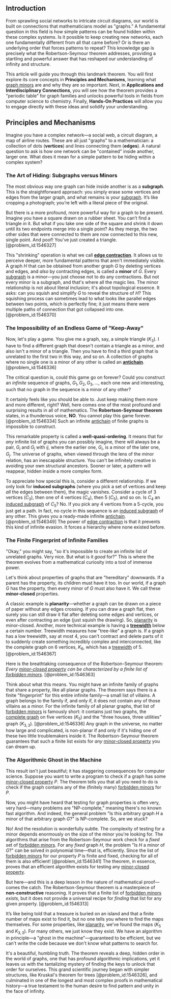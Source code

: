 ## Introduction
From sprawling social networks to intricate circuit diagrams, our world is built on connections that mathematicians model as "graphs." A fundamental question in this field is how simple patterns can be found hidden within these complex systems. Is it possible to keep creating new networks, each one fundamentally different from all that came before? Or is there an underlying order that forces patterns to repeat? This knowledge gap is precisely what the Robertson-Seymour theorem addresses, providing a startling and powerful answer that has reshaped our understanding of infinity and structure.

This article will guide you through this landmark theorem. You will first explore its core concepts in **Principles and Mechanisms**, learning what [graph minors](@article_id:269275) are and why they are so important. Next, in **Applications and Interdisciplinary Connections**, you will see how the theorem provides a "periodic table" for graph families and unlocks powerful tools in fields from computer science to chemistry. Finally, **Hands-On Practices** will allow you to engage directly with these ideas and solidify your understanding.

## Principles and Mechanisms

Imagine you have a complex network—a social web, a circuit diagram, a map of airline routes. These are all just "graphs" to a mathematician: a collection of dots (**vertices**) and lines connecting them (**edges**). A natural question to ask is how one network can be "contained" inside another, larger one. What does it mean for a simple pattern to be hiding within a complex system?

### The Art of Hiding: Subgraphs versus Minors

The most obvious way one graph can hide inside another is as a **subgraph**. This is the straightforward approach: you simply erase some vertices and edges from the larger graph, and what remains is your [subgraph](@article_id:272848). It’s like cropping a photograph; you’re left with a literal piece of the original.

But there is a more profound, more powerful way for a graph to be present. Imagine you have a square drawn on a rubber sheet. You can’t find a triangle *in* it. But what if you take one side of the square and shrink it down until its two endpoints merge into a single point? As they merge, the two other sides that were connected to them are now connected to this new, single point. And poof! You’ve just created a triangle. [@problem_id:1546327]

This "shrinking" operation is what we call **[edge contraction](@article_id:265087)**. It allows us to perceive deeper, more fundamental patterns that aren't immediately visible. A graph $H$ that can be obtained from another graph $G$ by deleting vertices and edges, and *also* by contracting edges, is called a **minor** of $G$. Every [subgraph](@article_id:272848) is a minor—you just choose not to do any contractions. But not every minor is a subgraph, and that's where all the magic lies. The minor relationship is not about literal inclusion; it's about topological essence. It asks: can you squish and simplify $G$ to reveal the structure of $H$? This squishing process can sometimes lead to what looks like parallel edges between two points, which is perfectly fine; it just means there were multiple paths of connection that got collapsed into one. [@problem_id:1546370]

### The Impossibility of an Endless Game of "Keep-Away"

Now, let's play a game. You give me a graph, say, a simple triangle ($K_3$). I have to find a different graph that doesn't contain a triangle as a minor, and also isn't a minor of a triangle. Then you have to find a third graph that is unrelated to the first two in this way, and so on. A collection of graphs where no single one is a minor of any other is called an **[antichain](@article_id:272503)**. [@problem_id:1546336]

The critical question is, could this game go on forever? Could you construct an *infinite* sequence of graphs, $G_1, G_2, G_3, \dots$, each one new and interesting, such that no graph in the sequence is a minor of any other?

It certainly feels like you should be able to. Just keep making them more and more different, right? Well, here comes one of the most profound and surprising results in all of mathematics. The **Robertson-Seymour theorem** states, in a thunderous voice, **NO**. You cannot play this game forever. [@problem_id:1546334] Such an infinite [antichain](@article_id:272503) of finite graphs is impossible to construct.

This remarkable property is called a **well-quasi-ordering**. It means that for *any* infinite list of graphs you can possibly imagine, there will always be a pair, $G_i$ and $G_j$ with $i  j$, where the earlier one, $G_i$, is a minor of the later one, $G_j$. The universe of graphs, when viewed through the lens of the minor relation, has an inescapable structure. You can't be infinitely creative in avoiding your own structural ancestors. Sooner or later, a pattern will reappear, hidden inside a more complex form.

To appreciate how special this is, consider a different relationship. If we only look for **induced subgraphs** (where you pick a set of vertices and keep *all* the edges between them), the magic vanishes. Consider a cycle of 3 vertices ($C_3$), then one of 4 vertices ($C_4$), then 5 ($C_5$), and so on. Is $C_4$ an [induced subgraph](@article_id:269818) of $C_5$? No. If you pick any 4 vertices from a 5-cycle, you just get a path. In fact, no cycle in this sequence is an [induced subgraph](@article_id:269818) of any other. This gives you a ready-made infinite [antichain](@article_id:272503). [@problem_id:1546349] The power of [edge contraction](@article_id:265087) is that it prevents this kind of infinite evasion. It forces a hierarchy where none existed before.

### The Finite Fingerprint of Infinite Families

"Okay," you might say, "so it's impossible to create an infinite list of unrelated graphs. Very nice. But what is it *good* for?" This is where the theorem evolves from a mathematical curiosity into a tool of immense power.

Let's think about properties of graphs that are "hereditary" downwards. If a parent has the property, its children must have it too. In our world, if a graph $G$ has the property, then every minor of $G$ must also have it. We call these **minor-closed** properties.

A classic example is **planarity**—whether a graph can be drawn on a piece of paper without any edges crossing. If you can draw a graph flat, then surely you can still draw it flat after deleting some edges and vertices, or even after contracting an edge (just squish the drawing). So, [planarity](@article_id:274287) is minor-closed. Another, more technical example is having a **[treewidth](@article_id:263410)** below a certain number. Treewidth measures how "tree-like" a graph is. If a graph has a low treewidth, say at most 4, you can't contract and delete parts of it to suddenly create something incredibly complex and interconnected, like the complete graph on 6 vertices, $K_6$, which has a [treewidth](@article_id:263410) of 5. [@problem_id:1546367]

Here is the breathtaking consequence of the Robertson-Seymour theorem: *Every [minor-closed property](@article_id:260403) can be characterized by a finite list of [forbidden minors](@article_id:274417)*. [@problem_id:1546363]

Think about what this means. You might have an infinite family of graphs that share a property, like all planar graphs. The theorem says there is a finite "fingerprint" for this entire infinite family—a small list of villains. A graph belongs to the family if, and only if, it does not contain any of those villains as a minor. For the infinite family of all planar graphs, that list of [forbidden minors](@article_id:274417) is famously short: it contains just two graphs, the [complete graph](@article_id:260482) on five vertices ($K_5$) and the "three houses, three utilities" graph ($K_{3,3}$). [@problem_id:1546336] Any graph in the universe, no matter how large and complicated, is non-planar if and only if it's hiding one of these two little troublemakers inside it. The Robertson-Seymour theorem guarantees that such a finite list exists for *any* [minor-closed property](@article_id:260403) you can dream up.

### The Algorithmic Ghost in the Machine

This result isn't just beautiful; it has staggering consequences for computer science. Suppose you want to write a program to check if a graph has some [minor-closed property](@article_id:260403) $P$. The theorem tells you that all you need to do is check if the graph contains any of the (finitely many) [forbidden minors](@article_id:274417) for $P$.

Now, you might have heard that testing for graph properties is often very, very hard—many problems are "NP-complete," meaning there's no known fast algorithm. And indeed, the general problem "Is this arbitrary graph $H$ a minor of that arbitrary graph $G$?" is NP-complete. So, are we stuck?

No! And the resolution is wonderfully subtle. The complexity of testing for a minor depends enormously on the size of the minor you're looking for. The algorithms that arise from the Robertson-Seymour work check for a *fixed* set of [forbidden minors](@article_id:274417). For any *fixed* graph $H$, the problem "Is $H$ a minor of $G$?" can be solved in polynomial time—that is, efficiently. Since the list of [forbidden minors](@article_id:274417) for our property $P$ is finite and fixed, checking for all of them is also efficient! [@problem_id:1546341] The theorem, in essence, proves that an efficient algorithm exists for testing any [minor-closed property](@article_id:260403).

But here—and this is a deep lesson in the nature of mathematical proof—comes the catch. The Robertson-Seymour theorem is a masterpiece of **non-constructive** reasoning. It proves that a finite list of [forbidden minors](@article_id:274417) *exists*, but it does not provide a universal recipe for *finding* that list for any given property. [@problem_id:1546313]

It’s like being told that a treasure is buried on an island and that a finite number of maps exist to find it, but no one tells you where to find the maps themselves. For some properties, like [planarity](@article_id:274287), we've found the maps ($K_5$ and $K_{3,3}$). For many others, we just know they exist. We have an algorithm in principle—a "ghost in the machine"—guaranteed to be efficient, but we can't write the code because we don't know what patterns to search for.

It's a beautiful, humbling truth. The theorem reveals a deep, hidden order in the world of graphs, one that has profound algorithmic implications, yet it leaves us with the tantalizing mystery of finding the keys to unlock that order for ourselves. This grand scientific journey began with simpler structures, like Kruskal's theorem for trees [@problem_id:1546326], and culminated in one of the longest and most complex proofs in mathematical history—a true testament to the human desire to find pattern and unity in the face of infinity.
